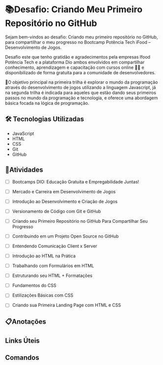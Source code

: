  # :books:Desafio: Criando Meu Primeiro Repositório no GitHub 

 Sejam bem-vindos ao desafio: Criando meu primeiro repositório no GitHub, para compartilhar o meu progresso no Bootcamp Potência Tech iFood – Desenvolvimento de Jogos.

Desafio este que tenho gratidão e agradecimentos pela empresas Ifood Potência Tech e a plataforma Dio ambos  envolvidos em compartilhar conhecimento, aprendizagem e capacitação com cursos online 💛🧡 e disponibilizado de forma gratuita para a comunidade de desenvolvedores.

💎O objetivo principal   na primeira trilha é explorar o mundo da programação através do desenvolvimento de jogos utilizando a linguagem Javascript, já na segunda trilha é indicada para aqueles que estão dando seus primeiros passos no mundo da programação e tecnologia, e oferece uma abordagem básica focada na lógica de programação.

## 🛠 Tecnologias Utilizadas
- JavaScript
- HTML
- CSS
- Git
- GitHub
## :bookmark_tabs:Atividades
- [ ] Bootcamps DIO: Educação Gratuita e Empregabilidade Juntas!
- [ ] Mercado e Carreira em Desenvolvimento de Jogos
- [ ] Introdução ao Desenvolvimento e Criação de Jogos
- [ ] Versionamento de Código com Git e GitHub
- [ ] Criando seu Primeiro Repositório no GitHub Para Compartilhar Seu Progresso
- [ ] Contribuindo em um Projeto Open Source no GitHub
- [ ] Entendendo Comunicação Client x Server
- [ ] Introdução ao HTML na Prática
- [ ] Trabalhando com Formulários em HTML
- [ ] Estruturando seu HTML + Formatações
- [ ] Fundamentos do CSS
- [ ] Estilizações Básicas com CSS
- [ ] Criando sua Primeira Landing Page com HTML e CSS

    
## **📋Anotações** 

## Links Úteis 

## Comandos








  




